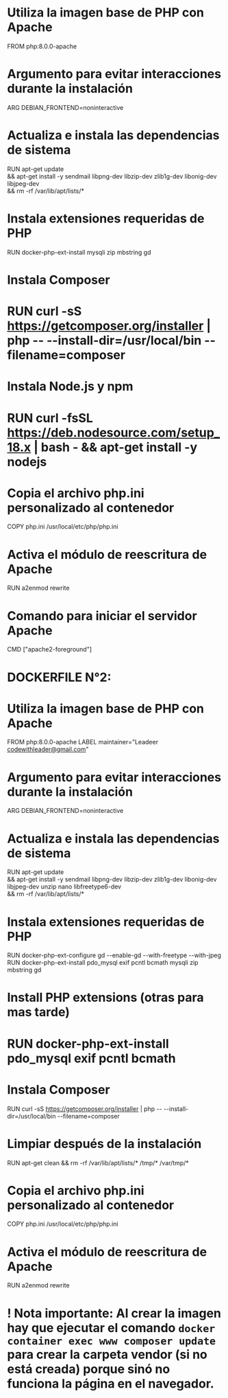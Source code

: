 # Utiliza la imagen base de PHP con Apache
FROM php:8.0.0-apache

# Argumento para evitar interacciones durante la instalación
ARG DEBIAN_FRONTEND=noninteractive

# Actualiza e instala las dependencias de sistema
RUN apt-get update \
    && apt-get install -y sendmail libpng-dev libzip-dev zlib1g-dev libonig-dev libjpeg-dev \
    && rm -rf /var/lib/apt/lists/*

# Instala extensiones requeridas de PHP
RUN docker-php-ext-install mysqli zip mbstring gd

# Instala Composer
# RUN curl -sS https://getcomposer.org/installer | php -- --install-dir=/usr/local/bin --filename=composer

# Instala Node.js y npm
# RUN curl -fsSL https://deb.nodesource.com/setup_18.x | bash - && apt-get install -y nodejs

# Copia el archivo php.ini personalizado al contenedor
COPY php.ini /usr/local/etc/php/php.ini

# Activa el módulo de reescritura de Apache
RUN a2enmod rewrite

# Comando para iniciar el servidor Apache
CMD ["apache2-foreground"]

# DOCKERFILE N°2:

# Utiliza la imagen base de PHP con Apache
FROM php:8.0.0-apache
LABEL maintainer="Leadeer <codewithleader@gmail.com>"

# Argumento para evitar interacciones durante la instalación
ARG DEBIAN_FRONTEND=noninteractive

# Actualiza e instala las dependencias de sistema
RUN apt-get update \
    && apt-get install -y sendmail libpng-dev libzip-dev zlib1g-dev libonig-dev libjpeg-dev unzip nano libfreetype6-dev \
    && rm -rf /var/lib/apt/lists/*

# Instala extensiones requeridas de PHP
RUN docker-php-ext-configure gd --enable-gd --with-freetype --with-jpeg
RUN docker-php-ext-install pdo_mysql exif pcntl bcmath mysqli zip mbstring gd

# Install PHP extensions (otras para mas tarde)
# RUN docker-php-ext-install pdo_mysql exif pcntl bcmath

# Instala Composer
RUN curl -sS https://getcomposer.org/installer | php -- --install-dir=/usr/local/bin --filename=composer

# Limpiar después de la instalación
RUN apt-get clean && rm -rf /var/lib/apt/lists/* /tmp/* /var/tmp/*

# Copia el archivo php.ini personalizado al contenedor
COPY php.ini /usr/local/etc/php/php.ini

# Activa el módulo de reescritura de Apache
RUN a2enmod rewrite

# ! Nota importante: Al crear la imagen hay que ejecutar el comando `docker container exec www composer update` para crear la carpeta vendor (si no está creada) porque sinó no funciona la página en el navegador.
